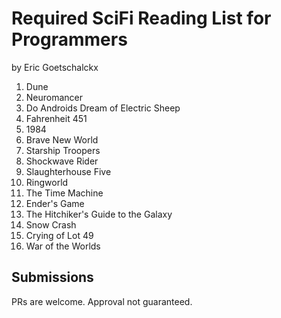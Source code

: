 # Required SciFi Reading List for Programmers
by Eric Goetschalckx

1. Dune
2. Neuromancer
3. Do Androids Dream of Electric Sheep
4. Fahrenheit 451
5. 1984
6. Brave New World
7. Starship Troopers
8. Shockwave Rider
9. Slaughterhouse Five
10. Ringworld
11. The Time Machine
12. Ender's Game
13. The Hitchiker's Guide to the Galaxy
14. Snow Crash
15. Crying of Lot 49
16. War of the Worlds

## Submissions
PRs are welcome. Approval not guaranteed.
